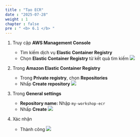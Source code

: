 ```yaml
---
title : "Tạo ECR"
date : "2025-07-28" 
weight : 1
chapter : false
pre : " <b> 6.1 </b> "
---
```


1. Truy cập **AWS Management Console**
    - Tìm kiếm dịch vụ **Elastic Container Registry**
    - Chọn **Elastic Container Registry** từ kết quả tìm kiếm
    ![](/images/6.ECR/1.png)

2. Trong **Amazon Elastic Container Registry** 
    - Trong **Private registry**, chọn **Repositories**
    - Nhấp **Create repository**
    ![](/images/6.ECR/2.png)

3. Trong **General settings**
    - **Repository name:** Nhập `my-workshop-ecr`
    - Nhấp **Create**
    ![](/images/6.ECR/3.png)

4. Xác nhận
    - Thành công
    ![](/images/6.ECR/4.png)

